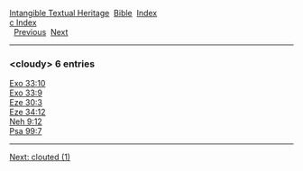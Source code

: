 [Intangible Textual Heritage](../../index)  [Bible](../index) 
[Index](index)   
[c Index](_c_)  
  [Previous](c02265)  [Next](c02267) 

------------------------------------------------------------------------

### &lt;cloudy&gt; 6 entries

[Exo 33:10](../kjv/exo033.htm#010)  
[Exo 33:9](../kjv/exo033.htm#009)  
[Eze 30:3](../kjv/eze030.htm#003)  
[Eze 34:12](../kjv/eze034.htm#012)  
[Neh 9:12](../kjv/neh009.htm#012)  
[Psa 99:7](../kjv/psa099.htm#007)  

------------------------------------------------------------------------

[Next: clouted (1)](c02267)
